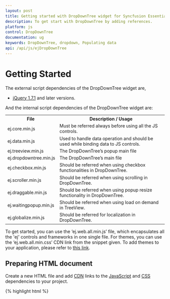 ```yaml
---
layout: post
title: Getting started with DropDownTree widget for Syncfusion Essential JS
description: To get start with DropDownTree by adding references.
platform: js
control: DropDownTree
documentation: ug
keywords: DropDownTree, dropdown, Populating data
api: /api/js/ejDropDownTree
---
```


# Getting Started

The external script dependencies of the DropDownTree widget are,

* [jQuery 1.7.1](http://jquery.com/) and later versions.

And the internal script dependencies of the DropDownTree widget are:

<table>
	<tr>
		<th>File </th>
		<th>Description / Usage </th>
	</tr>
	<tr>
		<td>ej.core.min.js</td>
		<td>Must be referred always before using all the JS controls.</td>
	</tr>
	<tr>
		<td>ej.data.min.js</td>
		<td>Used to handle data operation and should be used while binding data to JS controls.</td>
	</tr>
	<tr>
		<td>ej.treeview.min.js</td>
		<td>The DropDownTree’s popup main file</td>
	</tr>
	<tr>
		<td>ej.dropdowntree.min.js</td>
		<td>The DropDownTree’s main file</td>
	</tr>
	<tr>
		<td>ej.checkbox.min.js</td>
		<td>Should be referred when using checkbox functionalities in DropDownTree.</td>
	</tr>
	<tr>
		<td>ej.scroller.min.js</td>
		<td>Should be referred when using scrolling in DropDownTree.</td>
	</tr>
	<tr>
		<td>ej.draggable.min.js</td>
		<td>Should be referred when using popup resize functionality in DropDownTree.</td>
	</tr>
    <tr>
		<td>ej.waitingpopup.min.js</td>
		<td>Should be referred when using load on demand in TreeView.</td>
	</tr>
	<tr>
		<td>ej.globalize.min.js</td>
		<td>Should be referred for localization in DropDownTree.</td>
	</tr>
</table>

To get started, you can use the ‘ej.web.all.min.js’ file, which encapsulates all the 'ej' controls and frameworks in one single file.
For themes, you can use the ‘ej.web.all.min.css’ CDN link from the snippet given. To add themes to your application, please refer to [this link](https://help.syncfusion.com/js/theming-in-essential-javascript-components#adding-specific-theme-to-your-application).

## Preparing HTML document

Create a new HTML file and add [CDN](https://help.syncfusion.com/js/cdn) links to the [JavaScript](https://help.syncfusion.com/js/dependencies) and [CSS](https://help.syncfusion.com/js/theming-in-essential-javascript-components) dependencies to your project.

{% highlight html %}

<!DOCTYPE html>
<html>
  <head>
    <meta name="viewport" content="width=device-width, initial-scale=1.0" charset="utf-8" />
    <!-- style sheet for default theme(flat azure) -->
    <link href="http://cdn.syncfusion.com/{{ site.releaseversion }}/js/web/flat-azure/ej.web.all.min.css"
      rel="stylesheet" />
    <!--scripts-->
    <script src="http://cdn.syncfusion.com/js/assets/external/jquery-1.11.3.min.js"></script>
    <script src="http://cdn.syncfusion.com/js/assets/external/jquery.easing.1.3.min.js"></script>
    <script src="http://cdn.syncfusion.com/{{ site.releaseversion }}/js/web/ej.web.all.min.js"></script>
  </head>
  <body>
    <!--Place input element to create DropDownTree-->
    <script>
      // Place your script code here to initialize DropDownTree
      
    </script>
  </body>
</html>

{% endhighlight %}

 N>   In production,  using Syncfusion [custom script generator](https://help.syncfusion.com/js/include-only-the-needed-widgets#) is highly recommended to create custom script file with the required controls and its dependencies only. To reduce the file size further, use [GZip compression](https://developers.google.com/web/fundamentals/performance/optimizing-content-efficiency/optimize-encoding-and-transfer?hl=en#text-compression-with-gzip) in your server.

 ## Creating DropDownTree

The DropDownTree can be created from a HTML ‘input’ element with the HTML 'id' attribute and 'ul','li' elements for hierarchical data. To create the DropDownTree, you should call the 'ejDropDownTree' jQuery plug-in function.

    {% highlight html %}
	
<input type="text" id="selectItem" />
<div id="itemList">
  <ul id="treeView">
    <li class="expanded">
      United States
      <ul>
        <li>California</li>
        <li>Colorado</li>
        <li>Georgia</li>
      </ul>
    </li>
    <li>
      United Kingdom
      <ul>
        <li>England</li>
        <li>Scotland</li>
        <li>Northern Ireland</li>
      </ul>
    </li>
    <li>
      Asia
      <ul>
        <li>Afghanistan</li>
        <li>Kuwait</li>
        <li>Russia</li>
      </ul>
    </li>
  </ul>
</div>
	{% endhighlight %}
	
	{% highlight javascript %}	
	
$(function () {
$('#selectItem').ejDropDownTree();
});

	{% endhighlight %}

![](Getteing-Started_images/getting_started_images.png)

## Populating data

The DropDownTree can be bound to both local array and remote data services using [ej.DataManager](https://help.syncfusion.com/js/datamanager/overview). You can use [DataManager](https://help.syncfusion.com/js/datamanager/overview) component to serve data from the data services based on the query provided. To bind data to DropDownTree widget, the [treeViewSettings.fields.dataSource](https://help.syncfusion.com/api/js/ejdropdowntree#members:treeViewSettings) property should be assigned with the instance of 'ej.DataManager'.

N> The ODataAdaptor is the default adaptor for DataManager. On binding to other web services, proper [data adaptor](https://help.syncfusion.com/js/datamanager/data-adaptors) should  be set on 'adaptor' option of the DataManager. 

	{% highlight html %}

	<input type="text" id="dropdown1" />
	
	{% endhighlight %}
	
	{% highlight javascript %}	
	
	$(function() {
	    // declaration
	    var localData = [{
	            id: 1,
	            name: "Discover Music",
	            hasChild: true,
	            expanded: true
	        },
	        {
	            id: 2,
	            pid: 1,
	            name: "Hot Singles"
	        },
	        {
	            id: 3,
	            pid: 1,
	            name: "Rising Artists"
	        },
	        {
	            id: 4,
	            pid: 1,
	            name: "Live Music"
	        },
	        {
	            id: 6,
	            pid: 1,
	            name: "Best of 2013 So Far"
	        },
	        {
	            id: 7,
	            name: "Sales and Events",
	            hasChild: true,
	            expanded: true
	        },
	        {
	            id: 8,
	            pid: 7,
	            name: "100 Albums - $5 Each"
	        },
	        {
	            id: 9,
	            pid: 7,
	            name: "Hip-Hop and R&B Sale"
	        },
	        {
	            id: 10,
	            pid: 7,
	            name: "CD Deals"
	        },
	        {
	            id: 11,
	            name: "Categories",
	            hasChild: true
	        },
	        {
	            id: 12,
	            pid: 11,
	            name: "Songs"
	        },
	        {
	            id: 13,
	            pid: 11,
	            name: "Bestselling Albums"
	        },
	        {
	            id: 14,
	            pid: 11,
	            name: "New Releases"
	        },
	        {
	            id: 15,
	            pid: 11,
	            name: "Bestselling Songs"
	        },
	        {
	            id: 16,
	            name: "MP3 Albums",
	            hasChild: true
	        },
	        {
	            id: 17,
	            pid: 16,
	            name: "Rock"
	        },
	        {
	            id: 18,
	            pid: 16,
	            name: "Gospel"
	        },
	        {
	            id: 19,
	            pid: 16,
	            name: "Latin Music"
	        },
	        {
	            id: 20,
	            pid: 16,
	            name: "Jazz"
	        },
	        {
	            id: 21,
	            name: "More in Music",
	            hasChild: true
	        },
	        {
	            id: 22,
	            pid: 21,
	            name: "Music Trade-In"
	        },
	        {
	            id: 23,
	            pid: 21,
	            name: "Redeem a Gift Card"
	        },
	        {
	            id: 24,
	            pid: 21,
	            name: "Band T-Shirts"
	        },
	        {
	            id: 25,
	            pid: 21,
	            name: "Mobile MVC"
	        }
	    ];
	    $('#localList').ejDropDownTree({
	        treeViewSettings: {
	            fields: {
	                id: "id",
	                parentId: "pid",
	                text: "name",
	                hasChild: "hasChild",
	                dataSource: ej.DataManager(localData),
	                expanded: "expanded"
	            }
	        },
	        watermarkText: "Please select",
	        width: "100%"
	    });
	});

	{% endhighlight %}
	
![](Getteing-Started_images/Getteing-Started_img2.png)

## Setting Dimensions

The DropDownTree dimensions can be set using [width](https://help.syncfusion.com/api/js/ejdropdowntree#members:width) and [height](https://help.syncfusion.com/api/js/ejdropdowntree#members:height) APIs.
	
	{% highlight html %}
	
	<input type="text" id="dropdown1" />
	
	{% endhighlight %}
	
	{% highlight javascript %}	
    $(function() {
	    $('#dropdown1').ejDropDownTree({
	        width: “150 px”,
	        height: "160px"
	    });
	});
	{% endhighlight %}

**Setting dimensions to Popup list**

[PopupSettings.width](https://help.syncfusion.com/api/js/ejdropdowntree#members:popupSettings-width) and [PopupSettings.height](https://help.syncfusion.com/api/js/ejdropdowntree#members:popupSettings-height) can be used to create a fixed size popup list.

	{% highlight html %}

	<input type="text" id="localList" />

	{% endhighlight %}
	
	{% highlight javascript %}
	
$(function() {
    // declaration
    var localData = [{
            id: 1,
            name: "Discover Music",
            hasChild: true,
            expanded: true
        },
        {
            id: 2,
            pid: 1,
            name: "Hot Singles"
        },
        {
            id: 3,
            pid: 1,
            name: "Rising Artists"
        },
        {
            id: 4,
            pid: 1,
            name: "Live Music"
        },
        {
            id: 6,
            pid: 1,
            name: "Best of 2013 So Far"
        },
        {
            id: 7,
            name: "Sales and Events",
            hasChild: true,
            expanded: true
        },
        {
            id: 8,
            pid: 7,
            name: "100 Albums - $5 Each"
        },
        {
            id: 9,
            pid: 7,
            name: "Hip-Hop and R&B Sale"
        },
        {
            id: 10,
            pid: 7,
            name: "CD Deals"
        },
        {
            id: 11,
            name: "Categories",
            hasChild: true
        },
        {
            id: 12,
            pid: 11,
            name: "Songs"
        },
        {
            id: 13,
            pid: 11,
            name: "Bestselling Albums"
        },
        {
            id: 14,
            pid: 11,
            name: "New Releases"
        },
        {
            id: 15,
            pid: 11,
            name: "Bestselling Songs"
        },
        {
            id: 16,
            name: "MP3 Albums",
            hasChild: true
        },
        {
            id: 17,
            pid: 16,
            name: "Rock"
        },
        {
            id: 18,
            pid: 16,
            name: "Gospel"
        },
        {
            id: 19,
            pid: 16,
            name: "Latin Music"
        },
        {
            id: 20,
            pid: 16,
            name: "Jazz"
        },
        {
            id: 21,
            name: "More in Music",
            hasChild: true
        },
        {
            id: 22,
            pid: 21,
            name: "Music Trade-In"
        },
        {
            id: 23,
            pid: 21,
            name: "Redeem a Gift Card"
        },
        {
            id: 24,
            pid: 21,
            name: "Band T-Shirts"
        },
        {
            id: 25,
            pid: 21,
            name: "Mobile MVC"
        }
    ];
    $('#localList').ejDropDownTree({
        treeViewSettings: {
            fields: {
                id: "id",
                parentId: "pid",
                text: "name",
                hasChild: "hasChild",
                dataSource: localData,
                expanded: "expanded"
            }
        },
        watermarkText: "Please select",
        popupSettings: {
            height: "500px",
            width: "300px"
        }
    });
});
	
	{% endhighlight %}

## Setting and Getting Value

You can select single or multiple values from the DropDownTree widget. To assign a value initially to the DropDownTree, you can use the [value](https://help.syncfusion.com/api/js/ejdropdowntree#members:value) property.


	{% highlight html %}

<input type="text" id="selectItem" />
<div id="itemList">
  <ul id="treeView">
    <li class="expanded">
      United States
      <ul>
        <li>California</li>
        <li>Colorado</li>
        <li>Georgia</li>
      </ul>
    </li>
    <li>
      United Kingdom
      <ul>
        <li>England</li>
        <li>Scotland</li>
        <li>Northern Ireland</li>
      </ul>
    </li>
    <li>
      Asia
      <ul>
        <li>Afghanistan</li>
        <li>Kuwait</li>
        <li>Russia</li>
      </ul>
    </li>
  </ul>
</div>
	{% endhighlight %}
	
	{% highlight javascript %}	
	
$(function() {

    $('#selectItem').ejDropDownTree({
        value: 'Afghanistan',
        watermarkText: "Please select",
        targetId: "itemList"
    });

    var obj = $('#selectItem').data("ejDropDownTree");

    console.log("Selected Item's Text - " + obj.option("text"));

    console.log("selected Item's Value - " + obj.option("value"));

    console.log("selected Item's Value - " + obj.getValue());

});
    

	{% endhighlight %}
